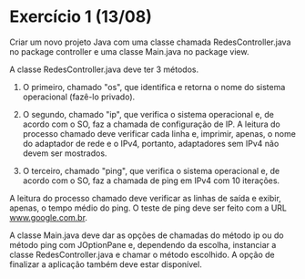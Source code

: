 # Exercício 1 (13/08)

Criar um novo projeto Java com uma classe chamada RedesController.java no package controller e uma classe Main.java no package view.

A classe RedesController.java deve ter 3 métodos.

1) O primeiro, chamado "os", que identifica e retorna o nome do sistema operacional (fazê-lo privado).

2) O segundo, chamado "ip", que verifica o sistema operacional e, de acordo com o SO, faz a chamada de configuração de IP. A leitura do processo chamado deve verificar cada linha e, imprimir, apenas, o nome do adaptador de rede e o IPv4, portanto, adaptadores sem IPv4 não devem ser mostrados.

3) O terceiro, chamado "ping", que verifica o sistema operacional e, de acordo com o SO, faz a chamada de ping em IPv4 com 10 iterações.

A leitura do processo chamado deve verificar as linhas de saída e exibir, apenas, o tempo médio do ping. O teste de ping deve ser feito com a URL www.google.com.br.

A classe Main.java deve dar as opções de chamadas do método ip ou do método ping com JOptionPane e, dependendo da escolha, instanciar a classe RedesController.java e chamar o método escolhido. A opção de finalizar a aplicação também deve estar disponível.
